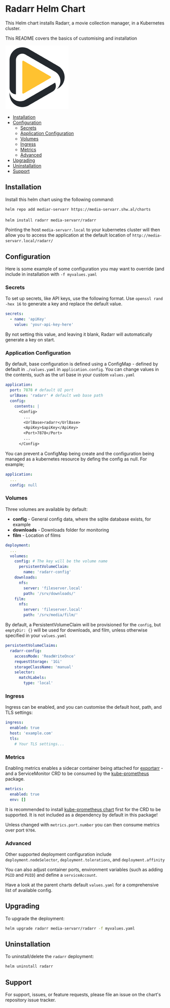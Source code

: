 # Radarr Helm Chart

This Helm chart installs Radarr, a movie collection manager, in a Kubernetes cluster.

This README covers the basics of customising and installation

![Radarr](./icon.png)

<!-- vim-md-toc format=bullets ignore=^TODO$ -->
* [Installation](#installation)
* [Configuration](#configuration)
  * [Secrets](#secrets)
  * [Application Configuration](#application-configuration)
  * [Volumes](#volumes)
  * [Ingress](#ingress)
  * [Metrics](#metrics)
  * [Advanced](#advanced)
* [Upgrading](#upgrading)
* [Uninstallation](#uninstallation)
* [Support](#support)
<!-- vim-md-toc END -->

## Installation

Install this helm chart using the following command:

```bash
helm repo add mediar-servarr https://media-servarr.shw.al/charts

helm install radarr media-servarr/radarr
```

Pointing the host `media-servarr.local` to your kubernetes cluster will then allow you to access the application at the default location of `http://media-servarr.local/radarr/`

## Configuration

Here is some example of some configuration you may want to override (and include in installation with `-f myvalues.yaml`

### Secrets

To set up secrets, like API keys, use the following format. Use `openssl rand -hex 16` to generate a key and replace the default value.

```yaml
secrets:
  - name: 'apiKey'
    value: 'your-api-key-here'
```

By not setting this value, and leaving it blank, Radarr will automatically generate a key on start.

### Application Configuration

By default, base configuration is defined using a ConfigMap - defined by default in `./values.yaml` in `application.config`. You can change values in the contents, such as the url base in your custom `values.yaml`

```yaml
application:
  port: 7878 # default UI port
  urlBase: 'radarr' # default web base path
  config:
    contents: |
      <Config>
        ...
        <UrlBase>radarr</UrlBase>
        <ApiKey>$apiKey</ApiKey>
        <Port>7878</Port>
        ...
      </Config>
```

You can prevent a ConfigMap being create and the configuration being managed as a kubernetes resource by defing the config as null. For example;

```yaml
application:
  ...
  config: null
```

### Volumes

Three volumes are available by default:

- **config** - General config data, where the sqlite database exists, for example
- **downloads** - Downloads folder for monitoring
- **film** - Location of films

```yaml
deployment:
  ...
  volumes:
    config: # The key will be the volume name
      persistentVolumeClaim:
        name: 'radarr-config'
    downloads:
      nfs:
        server: 'fileserver.local'
        path: '/srv/downloads/'
    film:
      nfs:
        server: 'fileserver.local'
        path: '/srv/media/film/'
```

By default, a PersistentVolumeClaim will be provisioned for the `config`, but `emptyDir: {}` will be used for downloads, and film, unless otherwise specified in your `values.yaml`

```yaml
persistentVolumeClaims:
  radarr-config:
    accessMode: 'ReadWriteOnce'
    requestStorage: '1Gi'
    storageClassName: 'manual'
    selector:
      matchLabels:
        type: 'local'
```

### Ingress

Ingress can be enabled, and you can customise the default host, path, and TLS settings:

```yaml
ingress:
  enabled: true
  host: 'example.com'
  tls:
    # Your TLS settings...
```

### Metrics

Enabling metrics enables a sidecar container being attached for [exportarr](https://github.com/onedr0p/exportarr/) - and a ServiceMonitor CRD to be consumed by the [kube-prometheus](https://github.com/prometheus-operator/kube-prometheus) package.

```yaml
metrics:
  enabled: true
  env: []
```

It is recommended to install [kube-prometheus chart](https://github.com/prometheus-community/helm-charts/tree/main/charts/kube-prometheus-stack) first for the CRD to be supported. It is not included as a dependency by default in this package!

Unless changed with `metrics.port.number` you can then consume metrics over port `9704`.

### Advanced

Other supported deployment configuration include `deployment.nodeSelector`, `deployment.tolerations`, and `deployment.affinity`

You can also adjust container ports, environment variables (such as adding `PGID` and `PUID`) and define a `serviceAccount`.

Have a look at the parent charts default `values.yaml` for a comprehensive list of available config.

## Upgrading

To upgrade the deployment:

```bash
helm upgrade radarr media-servarr/radarr -f myvalues.yaml
```

## Uninstallation

To uninstall/delete the `radarr` deployment:

```bash
helm uninstall radarr
```

## Support

For support, issues, or feature requests, please file an issue on the chart's repository issue tracker.
